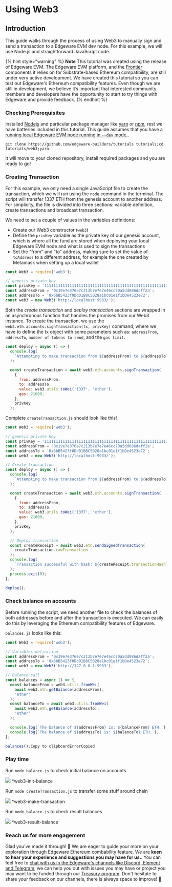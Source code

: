 # Using Web3

## Introduction <a id="introduction"></a>

This guide walks through the process of using Web3 to manually sign and send a transaction to a Edgeware EVM dev node. For this example, we will use Node.js and straightforward JavaScript code.

{% hint style="warning" %}
**Note** This tutorial was created using the release of Edgeware EVM. The Edgeware EVM platform, and the [Frontier](https://github.com/paritytech/frontier) components it relies on for Substrate-based Ethereum compatibility, are still under very active development. We have created this tutorial so you can test out Edgeware's Ethereum compatibility features. Even though we are still in development, we believe it’s important that interested community members and developers have the opportunity to start to try things with Edgeware and provide feedback.
{% endhint %}

### Checking Prerequisites <a id="checking-prerequisities"></a>

Installed [Nodejs](https://nodejs.org/en/) and particular package manager like [yarn](https://classic.yarnpkg.com/en/docs/install/#mac-stable) or [npm](https://www.npmjs.com/get-npm), rest we have batteries included in this tutorial. This guide assumes that you have a [running local Edgeware EVM node running in `--dev` mode.](https://docs.edgewa.re/contribute-and-engage/develop/edgeware-smart-contracts/deploy-an-evm-contract/setting-up-a-edgeware-evm-node).

```text
git clone https://github.com/edgeware-builders/tutorials tutorials;cd tutorials/web3;yarn
```

It will move to your cloned repository, install required packages and you are ready to go!

### Creating Transaction <a id="creating-transaction"></a>

For this example, we only need a single JavaScript file to create the transaction, which we will run using the `node` command in the terminal. The script will transfer 1337 ETH from the genesis account to another address. For simplicity, the file is divided into three sections: variable definition, create transactions and broadcast transaction.

We need to set a couple of values in the variables definitions:

* Create our Web3 constructor \(`web3`\)
* Define the `privKey` variable as the private key of our genesis account, which is where all the fund are stored when deploying your local Edgeware EVM node and what is used to sign the transactions
* Set the "from" and "to" address, making sure to set the value of `toAddress` to a different address, for example the one created by Metamask when setting up a local wallet

```javascript
const Web3 = require('web3');

// genesis private key
const privKey = '1111111111111111111111111111111111111111111111111111111111111111';
const addressFrom = '0x19e7e376e7c213b7e7e7e46cc70a5dd086daff2a';
const addressTo = '0x6bB5423f0Dd01B8C5028a1bc01e1f1bDe4523e72';
const web3 = new Web3('http://localhost:9933/');
```

Both the _create transaction_ and _deploy transaction_ sections are wrapped in an asynchronous function that handles the promises from our Web3 instance. To create the transaction, we use the `web3.eth.accounts.signTransaction(tx, privKey)` command, where we have to define the tx object with some parameters such as: `addressFrom`, `addressTo`, `number of tokens to send`, and the `gas limit`.

```javascript
const deploy = async () => {
  console.log(
    `Attempting to make transaction from ${addressFrom} to ${addressTo}`
  );

  const createTransaction = await web3.eth.accounts.signTransaction(
    {
      from: addressFrom,
      to: addressTo,
      value: web3.utils.toWei('1337', 'ether'),
      gas: 21000,
    },
    privKey
  );
```

Complete `createTransaction.js` should look like this!

```javascript
const Web3 = require('web3');

// genesis private key
const privKey = '1111111111111111111111111111111111111111111111111111111111111111';
const addressFrom = '0x19e7e376e7c213b7e7e7e46cc70a5dd086daff2a';
const addressTo = '0x6bB5423f0Dd01B8C5028a1bc01e1f1bDe4523e72';
const web3 = new Web3('http://localhost:9933/');

// Create transaction
const deploy = async () => {
  console.log(
    `Attempting to make transaction from ${addressFrom} to ${addressTo}`
  );

  const createTransaction = await web3.eth.accounts.signTransaction(
    {
      from: addressFrom,
      to: addressTo,
      value: web3.utils.toWei('1337', 'ether'),
      gas: 21000,
    },
    privKey
  );

  // Deploy transaction
  const createReceipt = await web3.eth.sendSignedTransaction(
    createTransaction.rawTransaction
  );
  console.log(
    `Transaction successful with hash: ${createReceipt.transactionHash}`
  );
  process.exit(0);
};

deploy();
```

### Check balance on accounts <a id="check-balance-on-accounts"></a>

Before running the script, we need another file to check the balances of both addresses before and after the transaction is executed. We can easily do this by leveraging the Ethereum compatibility features of Edgeware.

`balances.js` looks like this:

```javascript
const Web3 = require('web3');

// Variables definition
const addressFrom = '0x19e7e376e7c213b7e7e7e46cc70a5dd086daff2a';
const addressTo = '0x6bB5423f0Dd01B8C5028a1bc01e1f1bDe4523e72';
const web3 = new Web3('http://127.0.0.1:9933');

// Balance call
const balances = async () => {
  const balanceFrom = web3.utils.fromWei(
    await web3.eth.getBalance(addressFrom),
    'ether'
  );
  const balanceTo = await web3.utils.fromWei(
    await web3.eth.getBalance(addressTo),
    'ether'
  );

  console.log(`The balance of ${addressFrom} is: ${balanceFrom} ETH.`);
  console.log(`The balance of ${addressTo} is: ${balanceTo} ETH.`);
};

balances();Copy to clipboardErrorCopied
```

### Play time <a id="play-time"></a>

Run `node balance.js` to check initial balance on accounts

![](https://contracts.edgewa.re/4/assets/web3-init-balance.png) \*web3-init-balance

Run `node createTransaction.js` to transfer some stuff around chain

![](https://contracts.edgewa.re/4/assets/web3-makeTransaction.png) \*web3-make-transaction

Run `node balance.js` to check result balances

![](https://contracts.edgewa.re/4/assets/web3-result-balance.png) \*web3-result-balance

### Reach us for more engagement <a id="reach-us-for-more-engagement"></a>

Glad you've made it through! 🥰 We are eager to guide your more on your exploration through Edgeware Ethereum combability feature. We are **keen to hear your experience and suggestions you may have for us.**. You can feel free to [chat with us in the Edgeware's channels like Discord, Element and Telegram](https://linktr.ee/edg_developers), we can help you out with issues you may have or project you may want to be funded through our [Treasury program](https://docs.edgewa.re/edgeware-runtime/treasury). Don't hesitate to share your feedback on our channels, there is always space to improve! 🙌


